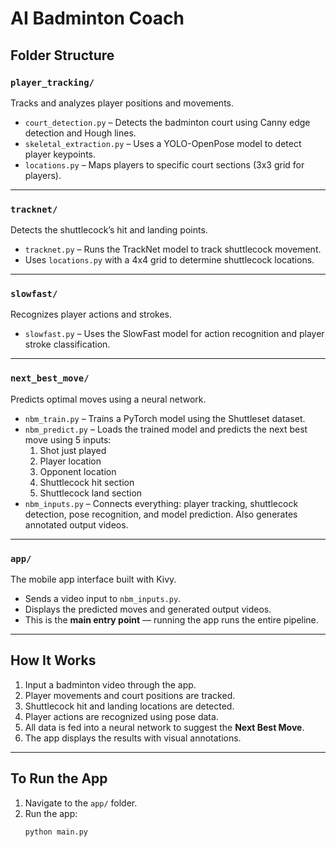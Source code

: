 # AI Badminton Coach

## Folder Structure

### `player_tracking/`
Tracks and analyzes player positions and movements.

- `court_detection.py` – Detects the badminton court using Canny edge detection and Hough lines.
- `skeletal_extraction.py` – Uses a YOLO-OpenPose model to detect player keypoints.
- `locations.py` – Maps players to specific court sections (3x3 grid for players).

---

### `tracknet/`
Detects the shuttlecock’s hit and landing points.

- `tracknet.py` – Runs the TrackNet model to track shuttlecock movement.
- Uses `locations.py` with a 4x4 grid to determine shuttlecock locations.

---

### `slowfast/`
Recognizes player actions and strokes.

- `slowfast.py` – Uses the SlowFast model for action recognition and player stroke classification.

---

### `next_best_move/`
Predicts optimal moves using a neural network.

- `nbm_train.py` – Trains a PyTorch model using the Shuttleset dataset.
- `nbm_predict.py` – Loads the trained model and predicts the next best move using 5 inputs:
  1. Shot just played  
  2. Player location  
  3. Opponent location  
  4. Shuttlecock hit section  
  5. Shuttlecock land section
- `nbm_inputs.py` – Connects everything: player tracking, shuttlecock detection, pose recognition, and model prediction. Also generates annotated output videos.

---

### `app/`
The mobile app interface built with Kivy.

- Sends a video input to `nbm_inputs.py`.
- Displays the predicted moves and generated output videos.
- This is the **main entry point** — running the app runs the entire pipeline.

---

## How It Works

1. Input a badminton video through the app.
2. Player movements and court positions are tracked.
3. Shuttlecock hit and landing locations are detected.
4. Player actions are recognized using pose data.
5. All data is fed into a neural network to suggest the **Next Best Move**.
6. The app displays the results with visual annotations.

---

## To Run the App

1. Navigate to the `app/` folder.
2. Run the app:
   ```bash
   python main.py
